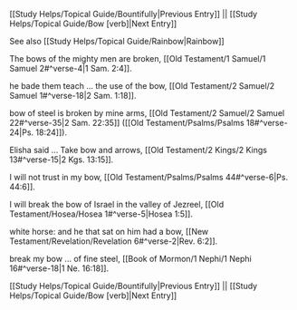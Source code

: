 [[Study Helps/Topical Guide/Bountifully|Previous Entry]]  ||  [[Study Helps/Topical Guide/Bow [verb]|Next Entry]]

 See also [[Study Helps/Topical Guide/Rainbow|Rainbow]]

 The bows of the mighty men are broken, [[Old Testament/1 Samuel/1 Samuel 2#^verse-4|1 Sam. 2:4]].

 he bade them teach ... the use of the bow, [[Old Testament/2 Samuel/2 Samuel 1#^verse-18|2 Sam. 1:18]].

 bow of steel is broken by mine arms, [[Old Testament/2 Samuel/2 Samuel 22#^verse-35|2 Sam. 22:35]] ([[Old Testament/Psalms/Psalms 18#^verse-24|Ps. 18:24]]).

 Elisha said ... Take bow and arrows, [[Old Testament/2 Kings/2 Kings 13#^verse-15|2 Kgs. 13:15]].

 I will not trust in my bow, [[Old Testament/Psalms/Psalms 44#^verse-6|Ps. 44:6]].

 I will break the bow of Israel in the valley of Jezreel, [[Old Testament/Hosea/Hosea 1#^verse-5|Hosea 1:5]].

 white horse: and he that sat on him had a bow, [[New Testament/Revelation/Revelation 6#^verse-2|Rev. 6:2]].

 break my bow ... of fine steel, [[Book of Mormon/1 Nephi/1 Nephi 16#^verse-18|1 Ne. 16:18]].

[[Study Helps/Topical Guide/Bountifully|Previous Entry]]  ||  [[Study Helps/Topical Guide/Bow [verb]|Next Entry]]